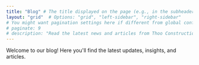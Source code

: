 ```yaml
---
title: "Blog" # The title displayed on the page (e.g., in the subheader)
layout: "grid"  # Options: "grid", "left-sidebar", "right-sidebar"
# You might want pagination settings here if different from global config
# paginate: 9
# description: "Read the latest news and articles from Thoo Construction."
---
```


Welcome to our blog! Here you'll find the latest updates, insights, and articles.
